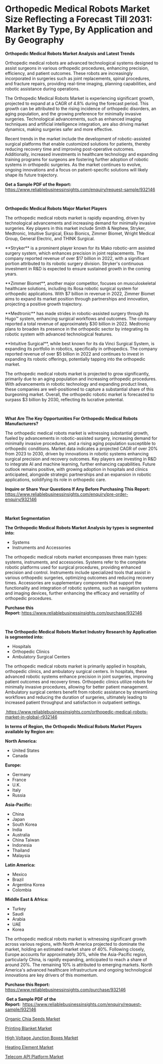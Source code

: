 <p><h1>Orthopedic Medical Robots Market Size Reflecting a Forecast Till 2031: Market By Type, By Application and By Geography</h1></p><p><strong>Orthopedic Medical Robots Market Analysis and Latest Trends</strong></p>
<p><p>Orthopedic medical robots are advanced technological systems designed to assist surgeons in various orthopedic procedures, enhancing precision, efficiency, and patient outcomes. These robots are increasingly incorporated in surgeries such as joint replacements, spinal procedures, and fracture repairs, providing real-time imaging, planning capabilities, and robotic assistance during operations.</p><p>The Orthopedic Medical Robots Market is experiencing significant growth, projected to expand at a CAGR of 4.8% during the forecast period. This growth can be attributed to the rising incidence of orthopedic disorders, an aging population, and the growing preference for minimally invasive surgeries. Technological advancements, such as enhanced imaging techniques and artificial intelligence integration, are also driving market dynamics, making surgeries safer and more effective.</p><p>Recent trends in the market include the development of robotic-assisted surgical platforms that enable customized solutions for patients, thereby reducing recovery time and improving post-operative outcomes. Additionally, increased investments in healthcare technology and expanding training programs for surgeons are fostering further adoption of robotic systems in orthopedic surgeries. As the market continues to evolve, ongoing innovations and a focus on patient-specific solutions will likely shape its future trajectory.</p></p>
<p><strong>Get a Sample PDF of the Report:&nbsp;</strong> <a href="https://www.reliablebusinessinsights.com/enquiry/request-sample/932146">https://www.reliablebusinessinsights.com/enquiry/request-sample/932146</a></p>
<p>&nbsp;</p>
<p><strong>Orthopedic Medical Robots Major Market Players</strong></p>
<p><p>The orthopedic medical robots market is rapidly expanding, driven by technological advancements and increasing demand for minimally invasive surgeries. Key players in this market include Smith & Nephew, Stryker, Medtronic, Intuitive Surgical, Ekso Bionics, Zimmer Biomet, Wright Medical Group, General Electric, and THINK Surgical.</p><p>**Stryker** is a prominent player known for its Mako robotic-arm assisted surgery system, which enhances precision in joint replacements. The company reported revenue of over $17 billion in 2022, with a significant portion attributed to its robotic surgery division. Stryker's continuous investment in R&D is expected to ensure sustained growth in the coming years.</p><p>**Zimmer Biomet**, another major competitor, focuses on musculoskeletal healthcare solutions, including its Rosa robotic surgical system for orthopedic applications. With $7 billion in revenue in 2022, Zimmer Biomet aims to expand its market position through partnerships and innovation, projecting a positive growth trajectory.</p><p>**Medtronic** has made strides in robotic-assisted surgery through its Hugo™ system, enhancing surgical workflows and outcomes. The company reported a total revenue of approximately $30 billion in 2022. Medtronic plans to broaden its presence in the orthopedic sector by integrating its robotic system with advanced technological features.</p><p>**Intuitive Surgical**, while best known for its da Vinci Surgical System, is expanding its portfolio in robotics, specifically in orthopedics. The company reported revenue of over $5 billion in 2022 and continues to invest in expanding its robotic offerings, potentially tapping into the orthopedic market.</p><p>The orthopedic medical robots market is projected to grow significantly, primarily due to an aging population and increasing orthopedic procedures. With advancements in robotic technology and expanding product lines, these companies are well-positioned to capture a substantial share of this burgeoning market. Overall, the orthopedic robotic market is forecasted to surpass $3 billion by 2030, reflecting its lucrative potential.</p></p>
<p>&nbsp;</p>
<p><strong>What Are The Key Opportunities For Orthopedic Medical Robots Manufacturers?</strong></p>
<p><p>The orthopedic medical robots market is witnessing substantial growth, fueled by advancements in robotic-assisted surgery, increasing demand for minimally invasive procedures, and a rising aging population susceptible to orthopedic conditions. Market data indicates a projected CAGR of over 20% from 2023 to 2030, driven by innovations in robotic systems enhancing surgical precision and recovery outcomes. Key players are investing in R&D to integrate AI and machine learning, further enhancing capabilities. Future outlook remains positive, with growing adoption in hospitals and clinics anticipated, alongside strategic partnerships and an expansion in robotic applications, solidifying its role in orthopedic care.</p></p>
<p><strong>Inquire or Share Your Questions If Any Before Purchasing This Report:</strong> <a href="https://www.reliablebusinessinsights.com/enquiry/pre-order-enquiry/932146">https://www.reliablebusinessinsights.com/enquiry/pre-order-enquiry/932146</a></p>
<p>&nbsp;</p>
<p><strong>Market Segmentation</strong></p>
<p><strong>The Orthopedic Medical Robots Market Analysis by types is segmented into:</strong></p>
<p><ul><li>Systems</li><li>Instruments and Accessories</li></ul></p>
<p><p>The orthopedic medical robots market encompasses three main types: systems, instruments, and accessories. Systems refer to the complete robotic platforms used for surgical procedures, providing enhanced precision and control. Instruments include specialized tools that assist in various orthopedic surgeries, optimizing outcomes and reducing recovery times. Accessories are supplementary components that support the functionality and integration of robotic systems, such as navigation systems and imaging devices, further enhancing the efficacy and versatility of orthopedic procedures.</p></p>
<p><strong>Purchase this Report:&nbsp;</strong><a href="https://www.reliablebusinessinsights.com/purchase/932146">https://www.reliablebusinessinsights.com/purchase/932146</a></p>
<p>&nbsp;</p>
<p><strong>The Orthopedic Medical Robots Market Industry Research by Application is segmented into:</strong></p>
<p><ul><li>Hospitals</li><li>Orthopedic Clinics</li><li>Ambulatory Surgical Centers</li></ul></p>
<p><p>The orthopedic medical robots market is primarily applied in hospitals, orthopedic clinics, and ambulatory surgical centers. In hospitals, these advanced robotic systems enhance precision in joint surgeries, improving patient outcomes and recovery times. Orthopedic clinics utilize robots for minimally invasive procedures, allowing for better patient management. Ambulatory surgical centers benefit from robotic assistance by streamlining workflows and reducing the duration of surgeries, ultimately leading to increased patient throughput and satisfaction in outpatient settings.</p></p>
<p><a href="https://www.reliablebusinessinsights.com/orthopedic-medical-robots-market-in-global-r932146">&nbsp;https://www.reliablebusinessinsights.com/orthopedic-medical-robots-market-in-global-r932146</a></p>
<p><strong>In terms of Region, the Orthopedic Medical Robots Market Players available by Region are:</strong></p>
<p>
    <p> <strong> North America: </strong>
        <ul>
            <li>United States</li>
            <li>Canada</li>
        </ul>
        </p> 
    <p> <strong> Europe: </strong>
        <ul>
            <li>Germany</li>
            <li>France</li>
            <li>U.K.</li>
            <li>Italy</li>
            <li>Russia</li>
        </ul>
        </p> 
    <p> <strong> Asia-Pacific: </strong>
        <ul>
            <li>China</li>
            <li>Japan</li>
            <li>South Korea</li>
            <li>India</li>
            <li>Australia</li>
            <li>China Taiwan</li>
            <li>Indonesia</li>
            <li>Thailand</li>
            <li>Malaysia</li>
        </ul>
        </p> 
    <p> <strong> Latin America: </strong>
        <ul>
            <li>Mexico</li>
            <li>Brazil</li>
            <li>Argentina Korea</li>
            <li>Colombia</li>
        </ul>
        </p> 
    <p> <strong> Middle East & Africa: </strong>
        <ul>
            <li>Turkey</li>
            <li>Saudi</li>
            <li>Arabia</li>
            <li>UAE</li>
            <li>Korea</li>
        </ul>
    </p>
    </p>
<p><p>The orthopedic medical robots market is witnessing significant growth across various regions, with North America projected to dominate the market, holding an estimated market share of 40%. Following closely, Europe accounts for approximately 30%, while the Asia-Pacific region, particularly China, is rapidly expanding, anticipated to reach a share of around 20%. The remaining 10% is attributed to emerging markets. North America's advanced healthcare infrastructure and ongoing technological innovations are key drivers of this momentum.</p></p>
<p><strong>Purchase this Report: </strong><a href="https://www.reliablebusinessinsights.com/purchase/932146">https://www.reliablebusinessinsights.com/purchase/932146</a></p>
<p>&nbsp;<strong>Get a Sample PDF of the Report:&nbsp;&nbsp;</strong><a href="https://www.reliablebusinessinsights.com/enquiry/request-sample/932146">https://www.reliablebusinessinsights.com/enquiry/request-sample/932146</a></p>
<p><strong></strong></p>
<p><p><a href="https://issuu.com/reportprime-2/docs/organic-chia-seeds-market-size-2030_56e63543e006fd">Organic Chia Seeds Market</a></p><p><a href="https://medium.com/@adam.dyer78678/the-printing-blanket-market-has-witnessed-significant-growth-in-recent-years-and-this-trend-is-554de261debf">Printing Blanket Market</a></p><p><a href="https://www.linkedin.com/pulse/high-voltage-junction-boxes-industry-sector-market-dynamics-future-0zpof?trackingId=dQmrLqwmTkyrk8fcqUnReQ%3D%3D">High Voltage Junction Boxes Market</a></p><p><a href="https://medium.com/@eltaroberts39/the-global-heating-element-market-is-projected-to-experience-an-annual-growth-rate-of-9-9-c1c9c6f5392a">Heating Element Market</a></p><p><a href="https://github.com/MegiBogdani1953/Market-Research-Report-List-1/blob/main/telecom-api-platform-market.md">Telecom API Platform Market</a></p></p>